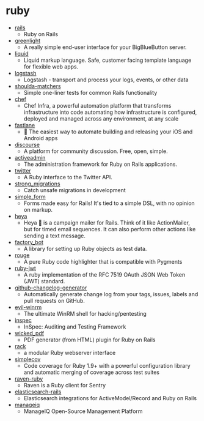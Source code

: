# ruby
- [rails](https://github.com/rails/rails)
  - Ruby on Rails
- [greenlight](https://github.com/bigbluebutton/greenlight)
  - A really simple end-user interface for your BigBlueButton server.
- [liquid](https://github.com/Shopify/liquid)
  - Liquid markup language. Safe, customer facing template language for flexible web apps.
- [logstash](https://github.com/elastic/logstash)
  - Logstash - transport and process your logs, events, or other data
- [shoulda-matchers](https://github.com/thoughtbot/shoulda-matchers)
  - Simple one-liner tests for common Rails functionality
- [chef](https://github.com/chef/chef)
  - Chef Infra, a powerful automation platform that transforms infrastructure into code automating how infrastructure is configured, deployed and managed across any environment, at any scale
- [fastlane](https://github.com/fastlane/fastlane)
  - 🚀 The easiest way to automate building and releasing your iOS and Android apps
- [discourse](https://github.com/discourse/discourse)
  - A platform for community discussion. Free, open, simple.
- [activeadmin](https://github.com/activeadmin/activeadmin)
  - The administration framework for Ruby on Rails applications.
- [twitter](https://github.com/sferik/twitter)
  - A Ruby interface to the Twitter API.
- [strong_migrations](https://github.com/ankane/strong_migrations)
  - Catch unsafe migrations in development
- [simple_form](https://github.com/heartcombo/simple_form)
  - Forms made easy for Rails! It's tied to a simple DSL, with no opinion on markup.
- [heya](https://github.com/honeybadger-io/heya)
  - Heya 👋 is a campaign mailer for Rails. Think of it like ActionMailer, but for timed email sequences. It can also perform other actions like sending a text message.
- [factory_bot](https://github.com/thoughtbot/factory_bot)
  - A library for setting up Ruby objects as test data.
- [rouge](https://github.com/rouge-ruby/rouge)
  - A pure Ruby code highlighter that is compatible with Pygments
- [ruby-jwt](https://github.com/jwt/ruby-jwt)
  - A ruby implementation of the RFC 7519 OAuth JSON Web Token (JWT) standard.
- [github-changelog-generator](https://github.com/github-changelog-generator/github-changelog-generator)
  - Automatically generate change log from your tags, issues, labels and pull requests on GitHub.
- [evil-winrm](https://github.com/Hackplayers/evil-winrm)
  - The ultimate WinRM shell for hacking/pentesting
- [inspec](https://github.com/inspec/inspec)
  - InSpec: Auditing and Testing Framework
- [wicked_pdf](https://github.com/mileszs/wicked_pdf)
  - PDF generator (from HTML) plugin for Ruby on Rails
- [rack](https://github.com/rack/rack)
  - a modular Ruby webserver interface
- [simplecov](https://github.com/colszowka/simplecov)
  - Code coverage for Ruby 1.9+ with a powerful configuration library and automatic merging of coverage across test suites
- [raven-ruby](https://github.com/getsentry/raven-ruby)
  - Raven is a Ruby client for Sentry
- [elasticsearch-rails](https://github.com/elastic/elasticsearch-rails)
  - Elasticsearch integrations for ActiveModel/Record and Ruby on Rails
- [manageiq](https://github.com/ManageIQ/manageiq)
  - ManageIQ Open-Source Management Platform
